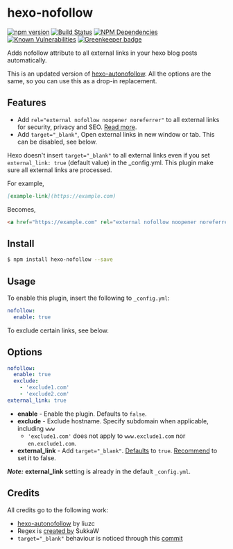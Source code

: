 # hexo-nofollow

[![npm version](https://badge.fury.io/js/hexo-nofollow.svg)](https://www.npmjs.com/package/hexo-nofollow)
[![Build Status](https://travis-ci.com/curbengh/hexo-nofollow.svg?branch=master)](https://travis-ci.com/curbengh/hexo-nofollow)
[![NPM Dependencies](https://david-dm.org/curbengh/hexo-nofollow.svg)](https://david-dm.org/curbengh/hexo-nofollow)
[![Known Vulnerabilities](https://snyk.io/test/npm/hexo-nofollow/badge.svg)](https://snyk.io/test/npm/hexo-nofollow)
[![Greenkeeper badge](https://badges.greenkeeper.io/curbengh/hexo-nofollow.svg)](https://greenkeeper.io/)

Adds nofollow attribute to all external links in your hexo blog posts automatically.

This is an updated version of [hexo-autonofollow](https://www.npmjs.com/package/hexo-autonofollow). All the options are the same, so you can use this as a drop-in replacement.

## Features
* Add `rel="external nofollow noopener noreferrer"` to all external links for security, privacy and SEO. [Read more](https://developer.mozilla.org/en-US/docs/Web/HTML/Link_types).
* Add `target="_blank"`, Open external links in new window or tab. This can be disabled, see below.

Hexo doesn't insert `target="_blank"` to all external links even if you set `external_link: true` (default value) in the _config.yml.
This plugin make sure all external links are processed.

For example,
```markdown
[example-link](https://example.com)
```
Becomes,
```html
<a href="https://example.com" rel="external nofollow noopener noreferrer" target="_blank">example-link</a>
```

## Install
``` bash
$ npm install hexo-nofollow --save
```

## Usage
To enable this plugin, insert the following to `_config.yml`:
``` yaml
nofollow:
  enable: true
```
To exclude certain links, see below.

## Options
```yaml
nofollow:
  enable: true
  exclude:
    - 'exclude1.com'
    - 'exclude2.com'
external_link: true
```

- **enable** - Enable the plugin. Defaults to `false`.
- **exclude** - Exclude hostname. Specify subdomain when applicable, including `www`
  - `'exclude1.com'` does not apply to `www.exclude1.com` nor `en.exclude1.com`.
- **external_link** - Add `target="_blank"`. [Defaults](https://hexo.io/docs/configuration#Writing) to `true`. [Recommend](https://css-tricks.com/use-target_blank/) to set it to false.

***Note:*** **external_link** setting is already in the default `_config.yml`.

## Credits
All credits go to the following work:
- [hexo-autonofollow](https://github.com/curbengh/hexo-nofollow) by liuzc
- Regex is [created by](https://github.com/hexojs/hexo/pull/3685) SukkaW
- `target="_blank"` behaviour is noticed through this [commit](https://github.com/SukkaW/hexo-filter-nofollow/commit/6c5f49fb551237b42413c158b9294d58c4c8b221)
